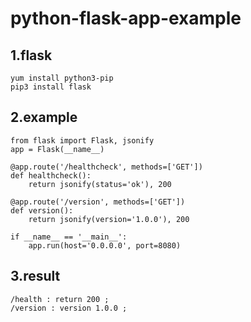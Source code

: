 # python-flask-app-example

## 1.flask
```
yum install python3-pip
pip3 install flask
```
## 2.example
```
from flask import Flask, jsonify
app = Flask(__name__)

@app.route('/healthcheck', methods=['GET'])
def healthcheck():
    return jsonify(status='ok'), 200

@app.route('/version', methods=['GET'])
def version():
    return jsonify(version='1.0.0'), 200

if __name__ == '__main__':
    app.run(host='0.0.0.0', port=8080)
```
## 3.result
```
/health : return 200 ;
/version : version 1.0.0 ;
```
